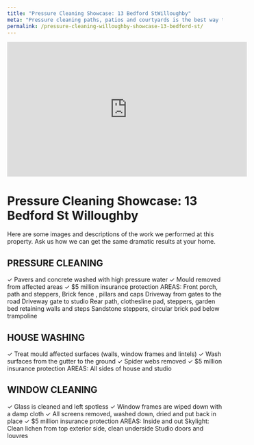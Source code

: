 ```yaml
---
title: "Pressure Cleaning Showcase: 13 Bedford StWilloughby"
meta: "Pressure cleaning paths, patios and courtyards is the best way to make your home exterior feel clean fresh and inviting. Trust Artarmon's leading choice for pressure cleaning"
permalink: /pressure-cleaning-willoughby-showcase-13-bedford-st/
---
```


<iframe width="560" height="315" src="https://www.youtube.com/embed/Jx-vffJb39s" frameborder="0" allowfullscreen></iframe>

# Pressure Cleaning Showcase: 13 Bedford St Willoughby
Here are some images and descriptions of the work we performed at this property. Ask us how we can get the same dramatic results at your home.

## PRESSURE CLEANING
✓ Pavers and concrete washed with high pressure water
✓ Mould removed from affected areas
✓ $5 million insurance protection
AREAS:
Front porch, path and steppers, Brick fence , pillars and caps
Driveway from gates to the road
Driveway gate to studio
Rear path, clothesline pad, steppers, garden bed retaining walls and steps
Sandstone steppers, circular brick pad below trampoline

## HOUSE WASHING
✓ Treat mould affected surfaces (walls, window frames and lintels)
✓ Wash surfaces from the gutter to the ground
✓ Spider webs removed
✓ $5 million insurance protection
AREAS:
All sides of house and studio

## WINDOW CLEANING
✓ Glass is cleaned and left spotless
✓ Window frames are wiped down with a damp cloth
✓ All screens removed, washed down, dried and put back in place
✓ $5 million insurance protection
AREAS: 
Inside and out 
Skylight: Clean lichen from top exterior side, clean underside 
Studio doors and louvres

